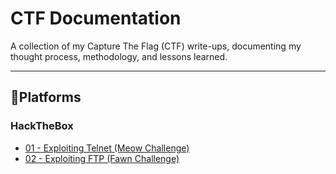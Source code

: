 # CTF Documentation

A collection of my Capture The Flag (CTF) write-ups, documenting my thought process, methodology, and lessons learned.  

---

## 📂Platforms

### HackTheBox

* [01 - Exploiting Telnet (Meow Challenge)](https://github.com/FahadKhan21410/CTF-Documentation/tree/main/01-Telnet)
* [02 - Exploiting FTP (Fawn Challenge)](https://github.com/FahadKhan21410/CTF-Documentation/tree/main/02-FTP)
